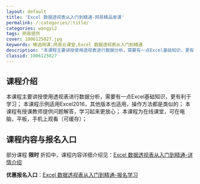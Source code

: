 ```yaml
---
layout: default
title: 'Excel 数据透视表从入门到精通-网易精品单课'
permalink: /:categories/:title/
categories: wangyi2
tags: 网易提供
cover: 1006125027.jpg
keywords: 精选网课,网易云课堂,Excel 数据透视表从入门到精通
description: "本课程主要讲授使用透视表进行数据分析，需要有一点Excel基础知识，更有利于学习；本课程示例适用Excel2016，其他版本也适用，操作方法都是类似的；本课程有授课教师提供问题解答，学习起来"
classid: 1006125027
---
```


## 课程介绍

本课程主要讲授使用透视表进行数据分析，需要有一点Excel基础知识，更有利于学习；
本课程示例适用Excel2016，其他版本也适用，操作方法都是类似的；
本课程有授课教师提供问题解答，学习起来更放心；
本课程为在线课堂，可在电脑，平板，手机上观看（可缓存）；

## 课程内容与报名入口

部分课程 **限时** 折扣中，课程内容详细介绍见：[Excel 数据透视表从入门到精通-详情介绍](https://study.163.com/course/introduction/1006125027.htm?share=1&shareId=1025206652&utm_campaign=share&utm_medium=iphoneShare&utm_source=&utm_u=1025206652)

**优惠报名入口**：[Excel 数据透视表从入门到精通-报名学习](https://study.163.com/course/introduction/1006125027.htm?share=1&shareId=1025206652&utm_campaign=share&utm_medium=iphoneShare&utm_source=&utm_u=1025206652)

